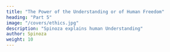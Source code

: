 ```yaml
---
title: "The Power of the Understanding or of Human Freedom"
heading: "Part 5"
image: "/covers/ethics.jpg"
description: "Spinoza explains human Understanding"
author: Spinoza
weight: 10
---
```

